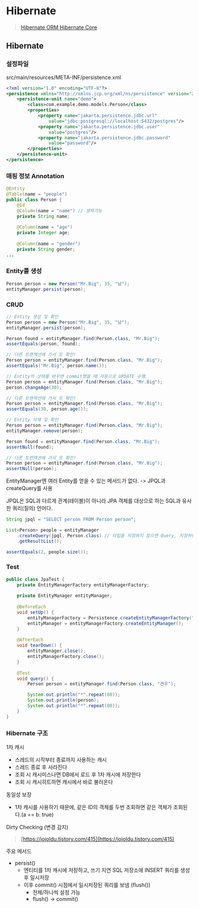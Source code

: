 # Hibernate

> [Hibernate ORM Hibernate Core](https://mvnrepository.com/artifact/org.hibernate.orm/hibernate-core/6.1.7.Final)

## Hibernate

### 설정파일

src/main/resources/META-INF/persistence.xml

```xml
<?xml version="1.0" encoding="UTF-8"?>
<persistence xmlns="http://xmlns.jcp.org/xml/ns/persistence" version="2.1">
	<persistence-unit name="demo">
		<class>com.example.demo.models.Person</class>
		<properties>
			<property name="jakarta.persistence.jdbc.url"
				value="jdbc:postgresql://localhost:5432/postgres"/>
			<property name="jakarta.persistence.jdbc.user"
				value="postgres"/>
			<property name="jakarta.persistence.jdbc.password"
				value="password"/>
		</properties>
	</persistence-unit>
</persistence>
```

### 매핑 정보 Annotation

```java
@Entity
@Table(name = "people")
public class Person {
	@Id
	@Column(name = "name") // 생략가능
	private String name;
	
	@Column(name = "age")
	private Integer age;
	
	@Column(name = "gender")
	private String gender;
...
```

### Entity를 생성

```java
Person person = new Person("Mr.Big", 35, "남");
entityManager.persist(person);
```

### CRUD

```java
// Entity 생성 및 확인
Person person = new Person("Mr.Big", 35, "남");
entityManager.persist(person);

Person found = entityManager.find(Person.class, "Mr.Big");
assertEquals(person, found);

// 다른 트랜잭션에 가서 또 확인!
Person person = entityManager.find(Person.class, "Mr.Big");
assertEquals("Mr.Big", person.name());

// Entity의 상태를 바꾸면 commit했을 때 자동으로 UPDATE 수행.
Person person = entityManager.find(Person.class, "Mr.Big");
person.changeAge(30);

// 다른 트랜잭션에 가서 또 확인!
Person person = entityManager.find(Person.class, "Mr.Big");
assertEquals(30, person.age());

// Entity 삭제 및 확인
Person person = entityManager.find(Person.class, "Mr.Big");
entityManager.remove(person);

Person found = entityManager.find(Person.class, "Mr.Big");
assertNull(found);

// 다른 트랜잭션에 가서 또 확인!
Person person = entityManager.find(Person.class, "Mr.Big");
assertNull(person);
```

EntityManager엔 여러 Entity를 얻을 수 있는 메서드가 없다. -> JPQL과 createQuery를 사용

JPQL은 SQL과 다르게 관계(테이블)이 아니라 JPA 객체를 대상으로 하는 SQL과 유사한 쿼리(질의) 언어다.

```java
String jpql = "SELECT person FROM Person person";

List<Person> people = entityManager
	.createQuery(jpql, Person.class) // 타입을 지정하지 않으면 Query, 지정하면 TypedQuery.
	.getResultList();

assertEquals(2, people.size());
```

### Test

```java
public class JpaTest {
	private EntityManagerFactory entityManagerFactory;
	
	private EntityManager entityManager;
	
	@BeforeEach
	void setUp() {
		entityManagerFactory = Persistence.createEntityManagerFactory("demo");
		entityManager = entityManagerFactory.createEntityManager();
	}
	
	@AfterEach
	void tearDown() {
		entityManager.close();
		entityManagerFactory.close();
	}
	
	@Test
	void query() {
		Person person = entityManager.find(Person.class, "견우");

		System.out.println("*".repeat(80));
		System.out.println(person);
		System.out.println("*".repeat(80));
	}
}
```

### Hibernate 구조

1차 캐시

* 스레드의 시작부터 종료까지 사용하는 캐시
* 스레드 종료 후 사라진다
* 조회 시 캐시미스나면 DB에서 로드 후 1차 캐시에 저장한다
* 조회 시 캐시히트하면 캐시에서 바로 불러온다

동일성 보장

* 1차 캐시를 사용하기 때문에, 같은 ID의 객체를 두번 조회하면 같은 객체가 조회된다.(a == b: true)

Dirty Checking (변경 감지)

> [https://jojoldu.tistory.com/415](https://jojoldu.tistory.com/415)

주요 메서드

* persist()
  * 엔티티를 1차 캐시에 저장하고, 쓰기 지연 SQL 저장소에 INSERT 쿼리를 생성후 일시저장
  * 이후 commit() 시점에서 일시저장된 쿼리를 보냄 (flush())
    * 전체/하나씩 설정 가능
    * flush() -> commit()

